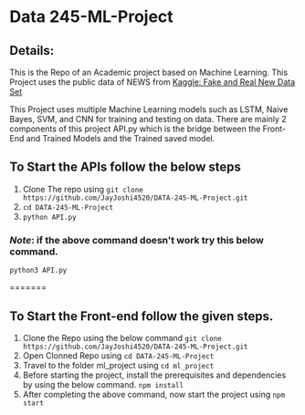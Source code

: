 # Data 245-ML-Project
## Details:
This is the Repo of an Academic project based on Machine Learning. This Project uses the public data of NEWS from [Kaggle: Fake and Real New Data Set](https://www.kaggle.com/datasets/clmentbisaillon/fake-and-real-news-dataset/data)

This Project uses multiple Machine Learning models such as LSTM, Naive Bayes, SVM, and CNN for training and testing on data.
There are mainly 2 components of this project API.py which is the bridge between the Front-End and Trained Models and the Trained saved model.

## To Start the APIs follow the below steps
1. Clone The repo using ```git clone https://github.com/JayJoshi4520/DATA-245-ML-Project.git```
2. ```cd DATA-245-ML-Project```
3. ``` python API.py ```
### ***Note***: if the above command doesn't work try this below command.
``` python3 API.py ```


=======
## To Start the Front-end follow the given steps.
1. Clone the Repo using the below command
   ```git clone https://github.com/JayJoshi4520/DATA-245-ML-Project.git```
3. Open Clonned Repo using ```cd DATA-245-ML-Project``` 
4. Travel to the folder ml_project using ```cd ml_project```
5. Before starting the project, install the prerequisites and dependencies by using the below command.
    ```npm install```
6. After completing the above command, now start the project using ```npm start```




